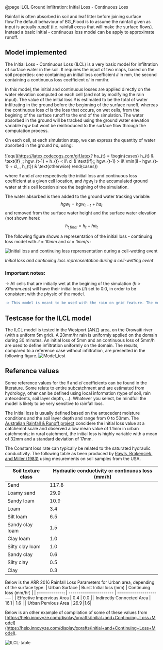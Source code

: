 @page ILCL Ground infiltration: Initial Loss - Continuous Loss


Rainfall is often absorbed in soil and leaf litter before joining surface flow.The default behaviour of BG_Flood is to assume the rainfall given as input is actually [runoff](https://en.wikipedia.org/wiki/Surface_runoff) (i.e. rainfall exess that will make the surface flows). Instead a basic initial - continuous loss model can be apply to approximate runoff. 

## Model implemented

The Initial Loss - Continuous Loss (ILCL) is a very basic model for infiltration of surface water in the soil.
It requires the input of two maps, based on the soil properties: one containing an initial loss coefficient $il$ in mm, the second containing a continuous loss coefficient $cl$ in mm/hr.

In this model, the initial and continuous losses are applied directly on the water elevation computed on each cell (and not by modifying the rain input).
The value of the initial loss $il$ is estimated to be the total of water infiltrating in the ground before the beginning of the surface runoff, whereas the continuous loss $cl$ is the loss that occurs, on wet cells, from the begining of the surface runoff to the end of the simulation.
The water absorbed in the ground will be tracked using the ground water elevation variable $hgw$ but wont be reintroduced to the surface flow through the computation process.

On each cell, at each simulation step, we can express the quantity of water absorbed in the ground $ha_{t}$ using:

![equ](https://latex.codecogs.com/gif.latex? ha_{t} = \begin{cases}   h_{t} & \text{if} \;\; hgw_{t-1} + h_{t} < il\\      cl & \text{if}\;\; hgw_{t-1} > il\\      \min(il - hgw_{t-1} + cl\,,\, h_{t}) & \text{otherwise} \end{cases})

<!---
\f{eqnarray*}{
  ha_{t} =
    \begin{cases}
      h_{t} & \text{if} \;\; hgw_{t-1} + h_{t} < il\\
      cl & \text{if}\;\; hgw_{t-1} > il\\
      \min(il - hgw_{t-1} + cl\,,\, h_{t}) & \text{otherwise}
    \end{cases}       
\f} -->

where $il$ and $cl$ are respectively the initial loss and continuous loss coefficient at a given cell location, and $hgw_{t}$ is the accumulated ground water at this cell location since the begining of the simulation.

The water absorbed is then added to the ground water tracking variable:
$$hgw_{t}=hgw_{t-1} + ha_{t}$$
 and removed from the surface water height and the surface water elevation (not shown here):
 $$h_{t \;final} = h_{t} - ha_{t}$$

The following figure shows a representation of the initial loss - continuing loss model with $il = 10 mm$ and $cl = 1 mm/s$ :

![Initial loss and continuing loss reprensentation during a cell-wetting event](RainLosses.png)

*Initial loss and continuing loss reprensentation during a cell-wetting event*

### __Important notes__:
-> All cells that are initially wet at the begining of the simulation ($h > XParam.eps$) will have their initial loss ($il$) set to 0.0, in order to be consistent with the physic of the model.

```diff
-> This model is meant to be used with the rain on grid feature. The model is applied indistinctively to water from any source and can cause unexpected results if misused.
```
## Testcase for the ILCL model
The ILCL model is tested in the Westport (ANZ) area, on the Orowaiti river (with a uniform 5m grid). A 20mm/hr rain is uniformly applied on the domain during 30 minutes. An initial loss of 5mm and an continuous loss of 5mm/h are used to define infiltration uniformly on the domain. The results, compared to a reference case without infiltration, are presented in the following figure.
![Model_test](Ex_Merge.png)

## Reference values
Some reference values for the $il$ and $cl$ coefficients can be found in the literature. Some relate to entire subcatchment and are estimated from hydrology, other can be defined using local information (type of soil, rain antecedents, soil layer depth, ...). Whatever you select, be mindfull the model is likely to be very sensitive to rainfall loss.

The Initial loss is usually defined based on the antecedent moisture conditions and the soil layer depth and range from 0 to 50mm.
The [Australian Rainfall & Runoff project](http://book.arr.org.au.s3-website-ap-southeast-2.amazonaws.com/) concidere the initial loss value at a catchemnt scale and observed a low mean value of 1.1mm in urban catchments; in rural catchment, the initial loss is highly variable with a mean of 32mm and a standard deviation of 17mm.

The Constant loss rate can typically be related to the saturated hydraulic conductivity. The following table as been produced by [Rawls, Brakensiek, and Miller (1983)](http://soilphysics.okstate.edu/teaching/soil-6583/references-folder/rawls%20et%20al%201983.pdf) using mesurements on soil samples from the USA.

|Soil texture class|Hydraulic conductivity or continuous loss (mm/h)|
|-------------------|---|
|Sand|117.8|
|Loamy sand|29.9|
|Sandy loam|10.9|
|Loam|3.4|
|Silt loam|6.5|
|Sandy clay loam|1.5|
|Clay loam|1.0|
|Silty clay loam|1.0|
|Sandy clay|0.6|
|Silty clay|0.5|
|Clay|0.3|


Below is the ARR 2016 Rainfall Loss Parameters for Urban area, depending of the surface type:
| Urban Surface | Burst Initial loss (mm) | Continuing loss (mm/hr) |
| :-------------: | ----------------------- | ----------------------- |
| Effective Impervious Area | 0.4 | 0.0 |
| Indirectly Connected Area | 16.1 | 1.6 |
| Urban Pervious Area | 26.9 |1.6|


Below is an other example of compilation of some of these values from [https://help.innovyze.com/display/xprafts/Initial+and+Continuing+Loss+Model](https://help.innovyze.com/display/xprafts/Initial+and+Continuing+Loss+Model).

![ILCL-table](ILCL-values.png)



